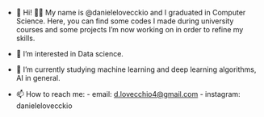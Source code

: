 - 👋 Hi! 👋🏻 My name is @danielelovecckio and I graduated in Computer Science. Here, you can find  some codes I made during university courses and some projects I’m      now working on in order to refine my skills.
     
- 👀 I’m interested in Data science.

- 🌱 I’m currently studying machine learning and deep learning algorithms, AI in general.

- 📫 How to reach me: 
                     - email: d.lovecchio4@gmail.com 
                     - instagram: danielelovecckio 


